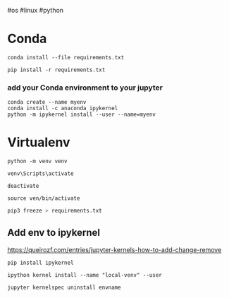 #os #linux #python 
# Conda 

```shell 
conda install --file requirements.txt
```


```shell
pip install -r requirements.txt
```

### add your Conda environment to your jupyter


```shell
conda create --name myenv
conda install -c anaconda ipykernel
python -m ipykernel install --user --name=myenv
```


# Virtualenv

```
python -m venv venv
```

```
venv\Scripts\activate
```

```
deactivate
```

	source ven/bin/activate

```python
pip3 freeze > requirements.txt
```

## Add env to ipykernel 

https://queirozf.com/entries/jupyter-kernels-how-to-add-change-remove

```shell
pip install ipykernel
```

```shell
ipython kernel install --name "local-venv" --user
```


```shell
jupyter kernelspec uninstall envname
```
